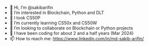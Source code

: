 - 👋 Hi, I’m @sakibarifin
- 👀 I’m interested in Blockchain, Python and DLT
- 🌱 I took CS50P
- 🌱 I’m currently learning CS50x and CS50W
- 💞️ I’m looking to collaborate on Blockchain or Python projects
- 💞️ I have been coding for about 2 and a half years (Mar 2024)
- 📫 How to reach me: https://www.linkedin.com/in/md-sakib-arifin/

<!---
sakibarifin/sakibarifin is a ✨ special ✨ repository because its `README.md` (this file) appears on your GitHub profile.
You can click the Preview link to take a look at your changes.
--->
